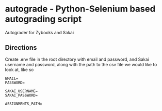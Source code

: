 # autograde - Python-Selenium based autograding script

Autograder for Zybooks and Sakai

## Directions

Create .env file in the root directory with email and password, and Sakai username and password, along with the path to the csv file we would like to look at, like so

```
EMAIL=
PASSWORD=

SAKAI_USERNAME=
SAKAI_PASSWORD=

ASSIGNMENTS_PATH=
```
